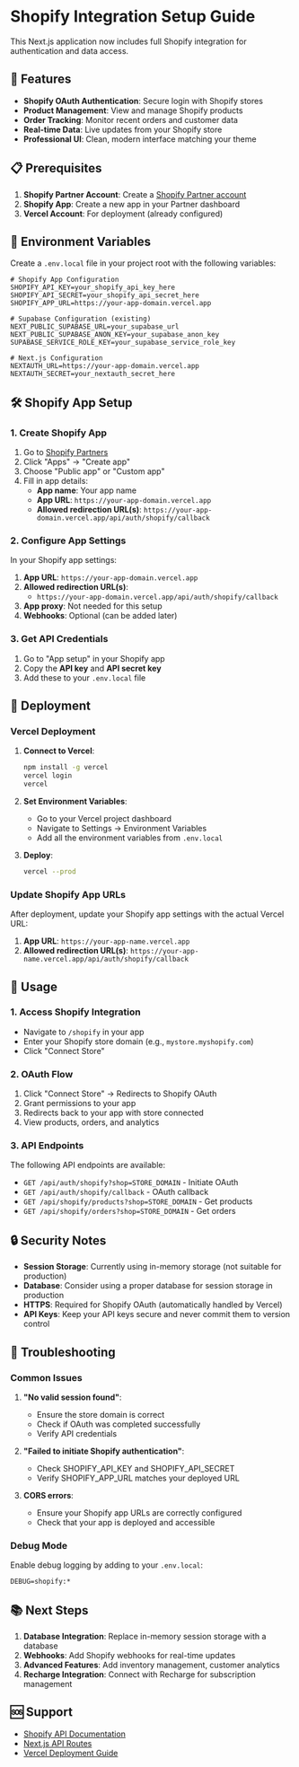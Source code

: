 # Shopify Integration Setup Guide

This Next.js application now includes full Shopify integration for authentication and data access.

## 🚀 Features

- **Shopify OAuth Authentication**: Secure login with Shopify stores
- **Product Management**: View and manage Shopify products
- **Order Tracking**: Monitor recent orders and customer data
- **Real-time Data**: Live updates from your Shopify store
- **Professional UI**: Clean, modern interface matching your theme

## 📋 Prerequisites

1. **Shopify Partner Account**: Create a [Shopify Partner account](https://partners.shopify.com/)
2. **Shopify App**: Create a new app in your Partner dashboard
3. **Vercel Account**: For deployment (already configured)

## 🔧 Environment Variables

Create a `.env.local` file in your project root with the following variables:

```env
# Shopify App Configuration
SHOPIFY_API_KEY=your_shopify_api_key_here
SHOPIFY_API_SECRET=your_shopify_api_secret_here
SHOPIFY_APP_URL=https://your-app-domain.vercel.app

# Supabase Configuration (existing)
NEXT_PUBLIC_SUPABASE_URL=your_supabase_url
NEXT_PUBLIC_SUPABASE_ANON_KEY=your_supabase_anon_key
SUPABASE_SERVICE_ROLE_KEY=your_supabase_service_role_key

# Next.js Configuration
NEXTAUTH_URL=https://your-app-domain.vercel.app
NEXTAUTH_SECRET=your_nextauth_secret_here
```

## 🛠️ Shopify App Setup

### 1. Create Shopify App

1. Go to [Shopify Partners](https://partners.shopify.com/)
2. Click "Apps" → "Create app"
3. Choose "Public app" or "Custom app"
4. Fill in app details:
   - **App name**: Your app name
   - **App URL**: `https://your-app-domain.vercel.app`
   - **Allowed redirection URL(s)**: `https://your-app-domain.vercel.app/api/auth/shopify/callback`

### 2. Configure App Settings

In your Shopify app settings:

1. **App URL**: `https://your-app-domain.vercel.app`
2. **Allowed redirection URL(s)**: 
   - `https://your-app-domain.vercel.app/api/auth/shopify/callback`
3. **App proxy**: Not needed for this setup
4. **Webhooks**: Optional (can be added later)

### 3. Get API Credentials

1. Go to "App setup" in your Shopify app
2. Copy the **API key** and **API secret key**
3. Add these to your `.env.local` file

## 🚀 Deployment

### Vercel Deployment

1. **Connect to Vercel**:
   ```bash
   npm install -g vercel
   vercel login
   vercel
   ```

2. **Set Environment Variables**:
   - Go to your Vercel project dashboard
   - Navigate to Settings → Environment Variables
   - Add all the environment variables from `.env.local`

3. **Deploy**:
   ```bash
   vercel --prod
   ```

### Update Shopify App URLs

After deployment, update your Shopify app settings with the actual Vercel URL:

1. **App URL**: `https://your-app-name.vercel.app`
2. **Allowed redirection URL(s)**: `https://your-app-name.vercel.app/api/auth/shopify/callback`

## 📱 Usage

### 1. Access Shopify Integration

- Navigate to `/shopify` in your app
- Enter your Shopify store domain (e.g., `mystore.myshopify.com`)
- Click "Connect Store"

### 2. OAuth Flow

1. Click "Connect Store" → Redirects to Shopify OAuth
2. Grant permissions to your app
3. Redirects back to your app with store connected
4. View products, orders, and analytics

### 3. API Endpoints

The following API endpoints are available:

- `GET /api/auth/shopify?shop=STORE_DOMAIN` - Initiate OAuth
- `GET /api/auth/shopify/callback` - OAuth callback
- `GET /api/shopify/products?shop=STORE_DOMAIN` - Get products
- `GET /api/shopify/orders?shop=STORE_DOMAIN` - Get orders

## 🔒 Security Notes

- **Session Storage**: Currently using in-memory storage (not suitable for production)
- **Database**: Consider using a proper database for session storage in production
- **HTTPS**: Required for Shopify OAuth (automatically handled by Vercel)
- **API Keys**: Keep your API keys secure and never commit them to version control

## 🐛 Troubleshooting

### Common Issues

1. **"No valid session found"**:
   - Ensure the store domain is correct
   - Check if OAuth was completed successfully
   - Verify API credentials

2. **"Failed to initiate Shopify authentication"**:
   - Check SHOPIFY_API_KEY and SHOPIFY_API_SECRET
   - Verify SHOPIFY_APP_URL matches your deployed URL

3. **CORS errors**:
   - Ensure your Shopify app URLs are correctly configured
   - Check that your app is deployed and accessible

### Debug Mode

Enable debug logging by adding to your `.env.local`:

```env
DEBUG=shopify:*
```

## 📚 Next Steps

1. **Database Integration**: Replace in-memory session storage with a database
2. **Webhooks**: Add Shopify webhooks for real-time updates
3. **Advanced Features**: Add inventory management, customer analytics
4. **Recharge Integration**: Connect with Recharge for subscription management

## 🆘 Support

- [Shopify API Documentation](https://shopify.dev/api)
- [Next.js API Routes](https://nextjs.org/docs/api-routes/introduction)
- [Vercel Deployment Guide](https://vercel.com/docs/deployments/overview)
